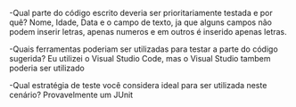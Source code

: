 -Qual parte do código escrito deveria ser prioritariamente testada e por quê? 
Nome, Idade, Data e o campo de texto, ja que alguns campos não podem inserir letras, apenas numeros e em outros é inserido apenas letras.

-Quais ferramentas poderiam ser utilizadas para testar a parte do código sugerida? 
Eu utilizei o Visual Studio Code, mas o Visual Studio tambem poderia ser utilizado

-Qual estratégia de teste você considera ideal para ser utilizada neste cenário? 
Provavelmente um JUnit
